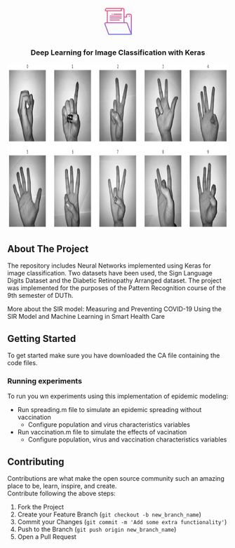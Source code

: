 <!-- PROJECT LOGO -->
<br />
<p align="center">
  <img src="https://github.com/DataMas/Deep-Learning-Image-Classification/blob/main/Images/file_icon.webp" alt="Logo" width="70" height="70">
  <h3 align="center">Deep Learning for Image Classification with Keras</h3>
</p>



<p align="center">
<img src="https://github.com/DataMas/Deep-Learning-Image-Classification/blob/main/Images/Digits_dataset.PNG" align="center" width="705" height="380" />
</p>


<!-- ABOUT THE PROJECT -->
## About The Project
The repository includes Neural Networks implemented using Keras for image classification. Two datasets have been used, the Sign Language Digits Dataset and the Diabetic Retinopathy Arranged dataset.
The project was implemented for the purposes of the Pattern Recognition course of the 9th semester of DUTh.

More about the SIR model: Measuring and Preventing COVID-19 Using the SIR Model and Machine Learning in Smart Health Care

<!-- GETTING STARTED -->
## Getting Started
To get started make sure you have downloaded the CA file containing the code files.

### Running experiments
To run you wn experiments using this implementation of epidemic modeling:
- Run spreading.m file to simulate an epidemic spreading without vaccination
  - Configure population and virus characteristics variables
- Run vaccination.m file to simulate the effects of vacination
  - Configure population, virus and vaccination characteristics variables

<!-- CONTRIBUTING -->
## Contributing

Contributions are what make the open source community such an amazing place to be, learn, inspire, and create.  
Contribute following the above steps:

1. Fork the Project
2. Create your Feature Branch (`git checkout -b new_branch_name`)
3. Commit your Changes (`git commit -m 'Add some extra functionality'`)
4. Push to the Branch (`git push origin new_branch_name`)
5. Open a Pull Request  
